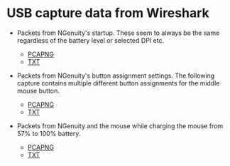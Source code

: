 # USB capture data from Wireshark

- Packets from NGenuity's startup. These seem to always be the same regardless of the battery level or selected DPI etc.
  - [PCAPNG](ngenuity_initialization_1.pcapng)
  - [TXT](ngenuity_initialization_1.txt)

- Packets from NGenuity's button assignment settings. The following capture contains multiple different button assignments for the middle mouse button.
  - [PCAPNG](ngenuity_button_assignment_middle_mouse_button_1.pcapng)
  - [TXT](ngenuity_button_assignment_middle_mouse_button_1.txt)

- Packets from NGenuity and the mouse while charging the mouse from 57% to 100% battery.
  - [PCAPNG](ngenuity_battery_heartbeats_57_to_100.pcapng)
  - [TXT](ngenuity_battery_heartbeats_57_to_100.txt)
